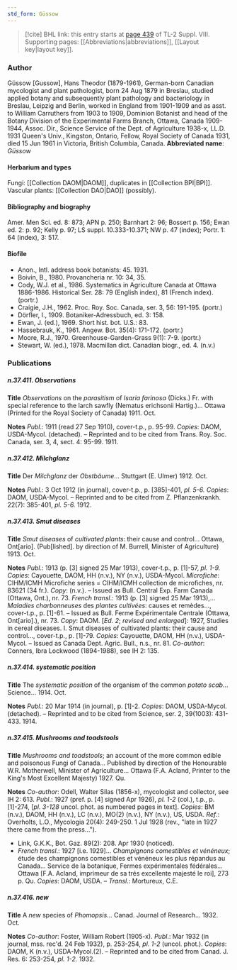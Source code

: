 ```yaml
---
std_form: Güssow
---
```


> [!cite] BHL link: this entry starts at [page 439](https://www.biodiversitylibrary.org/page/33258917) of TL-2 Suppl. VIII.
> Supporting pages: [[Abbreviations|abbreviations]], [[Layout key|layout key]].

### Author

Güssow \[Gussow\], Hans Theodor (1879-1961), German-born Canadian mycologist and plant pathologist, born 24 Aug 1879 in Breslau, studied applied botany and subsequently plant pathology and bacteriology in Breslau, Leipzig and Berlin, worked in England from 1901-1909 and as asst. to William Carruthers from 1903 to 1909, Dominion Botanist and head of the Botany Division of the Experimental Farms Branch, Ottawa, Canada 1909-1944, Assoc. Dir., Science Service of the Dept. of Agriculture 1938-x, LL.D. 1931 Queen's Univ., Kingston, Ontario, Fellow, Royal Society of Canada 1931, died 15 Jun 1961 in Victoria, British Columbia, Canada. 
**Abbreviated name**: *Güssow*

#### Herbarium and types

Fungi: [[Collection DAOM|DAOM]], duplicates in [[Collection BPI|BPI]]. Vascular plants: [[Collection DAO|DAO]] (possibly).

#### Bibliography and biography

Amer. Men Sci. ed. 8: 873; APN p. 250; Barnhart 2: 96; Bossert p. 156; Ewan ed. 2: p. 92; Kelly p. 97; LS suppl. 10.333-10.371; NW p. 47 (index); Portr. 1: 64 (index), 3: 517.

#### Biofile

- Anon., Intl. address book botanists: 45. 1931.
- Boivin, B., 1980. Provancheria nr. 10: 34, 35.
- Cody, W.J. et al., 1986. Systematics in Agriculture Canada at Ottawa 1886-1986. Historical Ser. 28: 79 (English index), 81 (French index). (portr.)
- Craigie, J.H., 1962. Proc. Roy. Soc. Canada, ser. 3, 56: 191-195. (portr.)
- Dörfler, I., 1909. Botaniker-Adressbuch, ed. 3: 158.
- Ewan, J. (ed.), 1969. Short hist. bot. U.S.: 83.
- Hassebrauk, K., 1961. Angew. Bot. 35(4): 171-172. (portr.)
- Moore, R.J., 1970. Greenhouse-Garden-Grass 9(1): 7-9. (portr.)
- Stewart, W. (ed.), 1978. Macmillan dict. Canadian biogr., ed. 4. (n.v.)

### Publications

##### n.37.411. Observations

**Title**
*Observations* on the *parasitism* of *Isaria farinosa* (Dicks.) Fr. with special reference to the larch sawfly (Nematus erichsonii Hartig.)... Ottawa (Printed for the Royal Society of Canada) 1911. Oct.

**Notes**
*Publ*.: 1911 (read 27 Sep 1910), cover-t.p., p. 95-99. *Copies*: DAOM, USDA-Mycol. (detached). – Reprinted and to be cited from Trans. Roy. Soc. Canada, ser. 3, 4, sect. 4: 95-99. 1911.

##### n.37.412. Milchglanz

**Title**
Der *Milchglanz* der *Obstbäume*... Stuttgart (E. Ulmer) 1912. Oct.

**Notes**
*Publ*.: 3 Oct 1912 (in journal), cover-t.p., p. \[385\]-401, *pl. 5-6. Copies*: DAOM, USDA-Mycol. – Reprinted and to be cited from Z. Pflanzenkrankh. 22(7): 385-401, *pl. 5-6.* 1912.

##### n.37.413. Smut diseases

**Title**
*Smut diseases* of *cultivated plants*: their cause and control... Ottawa, Ont\[ario\]. (Pub\[lished\]. by direction of M. Burrell, Minister of Agriculture) 1913. Oct.

**Notes**
*Publ*.: 1913 (p. \[3\] signed 25 Mar 1913), cover-t.p., p. \[1\]-57, *pl. 1-9. Copies*: Cayouette, DAOM, HH (n.v.), NY (n.v.), USDA-Mycol. *Microfiche*: CIHM/ICMH Microfiche series = CIHM/ICMH collection de microfiches, nr. 83621 (34 fr.). *Copy*: (n.v.). – Issued as Bull. Central Exp. Farm Canada (Ottawa, Ont.), nr. 73.
*French transl*.: 1913 (p. \[3\] signed 25 Mar 1913),... *Maladies charbonneuses* des *plantes cultivées*: causes et remèdes..., cover-t.p., p. \[1\]-61. – Issued as Bull. Ferme Expérimentale Centrale (Ottawa, Ont\[ario\].), nr. 73. *Copy*: DAOM.
\[*Ed. 2*; *revised and enlarged*\]: 1927, Studies in cereal diseases. I. Smut diseases of cultivated plants: their cause and control..., cover-t.p., p. \[1\]-79. *Copies*: Cayouette, DAOM, HH (n.v.), USDA-Mycol. – Issued as Canada Dept. Agric. Bull., n.s., nr. 81.
*Co-author*: Conners, Ibra Lockwood (1894-1988), see IH 2: 135.

##### n.37.414. systematic position

**Title**
The *systematic position* of the organism of the common *potato scab*... Science... 1914. Oct.

**Notes**
*Publ*.: 20 Mar 1914 (in journal), p. \[1\]-2. *Copies*: DAOM, USDA-Mycol. (detached). – Reprinted and to be cited from Science, ser. 2, 39(1003): 431-433. 1914.

##### n.37.415. Mushrooms and toadstools

**Title**
*Mushrooms and toadstools*; an account of the more common edible and poisonous Fungi of Canada... Published by direction of the Honourable W.R. Motherwell, Minister of Agriculture... Ottawa (F.A. Acland, Printer to the King's Most Excellent Majesty) 1927. Qu.

**Notes**
*Co-author*: Odell, Walter Silas (1856-x), mycologist and collector, see IH 2: 613.
*Publ*.: 1927 (pref. p. \[4\] signed Apr 1926), *pl. 1-2* (col.), t.p., p. \[1\]-274, \[*pl. 3-128* uncol. phot. as numbered pages in text\]. *Copies*: BM (n.v.), DAOM, HH (n.v.), LC (n.v.), MO(2) (n.v.), NY (n.v.), US, USDA.
*Ref*.: Overholts, L.O., Mycologia 20(4): 249-250. 1 Jul 1928 (rev., "late in 1927 there came from the press...").
- Link, G.K.K., Bot. Gaz. 89(2): 208. Apr 1930 (noticed).
- *French transl*.: 1927 \[i.e. 1929\]... *Champignons comestibles et vénéneux*; étude des champignons comestibles et vénéneux les plus répandus au Canada... Service de la botanique, Fermes expérimentales fédérales... Ottawa \[F.A. Acland, imprimeur de sa trés excellente majesté le roi\], 273 p. Qu. *Copies*: DAOM, USDA. – *Transl*.: Mortureux, C.E.

##### n.37.416. new

**Title**
A *new* species of *Phomopsis*... Canad. Journal of Research... 1932. Oct.

**Notes**
*Co-author*: Foster, William Robert (1905-x).
*Publ*.: Mar 1932 (in journal, mss. rec'd. 24 Feb 1932), p. 253-254, *pl. 1-2* (uncol. phot.).
*Copies*: DAOM, K (n.v.), USDA-Mycol.(2). – Reprinted and to be cited from Canad. J. Res. 6: 253-254, *pl. 1-2.* 1932.

